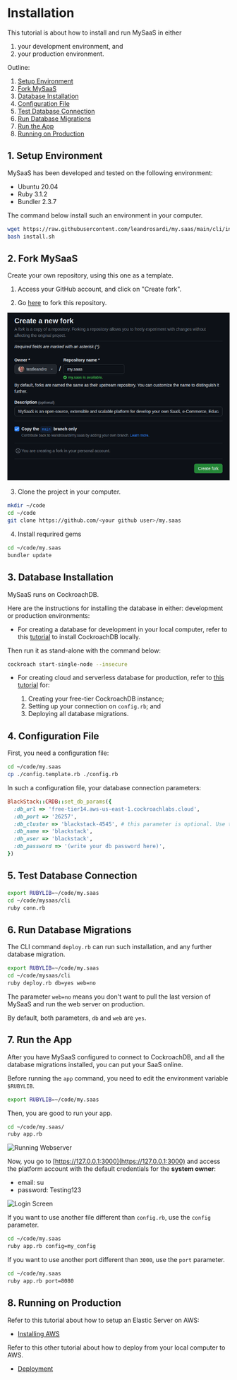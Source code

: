# Installation

This tutorial is about how to install and run MySaaS in either

1. your development environment, and
2. your production environment.

Outline:

1. [Setup Environment](#1-setup-environment)
2. [Fork MySaaS](#2-fork-mysaas)
3. [Database Installation](#3-configuration-file)
4. [Configuration File](#4-test-database-connection)
5. [Test Database Connection](#5-run-database-migrations)
6. [Run Database Migrations](#6-run-the-app)
7. [Run the App](#7-running-on-production)
8. [Running on Production](#7-running-on-production)

## 1. Setup Environment

MySaaS has been developed and tested on the following environment:
- Ubuntu 20.04
- Ruby 3.1.2
- Bundler 2.3.7

The command below install such an environment in your computer.

```bash
wget https://raw.githubusercontent.com/leandrosardi/my.saas/main/cli/install.sh
bash install.sh
```

## 2. Fork MySaaS

Create your own repository, using this one as a template.

1. Access your GitHub account, and click on "Create fork".

2. Go [here](https://github.com/leandrosardi/my.saas/fork) to fork this repository.

![How to Fork My.SaaS](./docu/thumbnails/fork.png)

3. Clone the project in your computer.

```bash
mkdir ~/code
cd ~/code
git clone https://github.com/<your github user>/my.saas
```

4. Install requrired gems

```bash
cd ~/code/my.saas
bundler update
```

## 3. Database Installation

MySaaS runs on CockroachDB. 

Here are the instructions for installing the database in either: development or production environments:

- For creating a database for development in your local computer, refer to this [tutorial](https://www.cockroachlabs.com/docs/stable/install-cockroachdb-linux) to install CockroachDB locally.

Then run it as stand-alone with the command below:

```bash
cockroach start-single-node --insecure
```

- For creating cloud and serverless database for production, refer to [this tutorial](./docu/01.Installing-crdb.md) for:

	1. Creating your free-tier CockroachDB instance;
	2. Setting up your connection on `config.rb`; and
	3. Deploying all database migrations.

## 4. Configuration File

First, you need a configuration file:

```bash
cd ~/code/my.saas
cp ./config.template.rb ./config.rb
```

In such a configuration file, your database connection parameters:

```ruby
BlackStack::CRDB::set_db_params({ 
  :db_url => 'free-tier14.aws-us-east-1.cockroachlabs.cloud',
  :db_port => '26257', 
  :db_cluster => 'blackstack-4545', # this parameter is optional. Use this when using CRDB serverless.
  :db_name => 'blackstack', 
  :db_user => 'blackstack', 
  :db_password => '(write your db password here)',
})
```

## 5. Test Database Connection

```bash
export RUBYLIB=~/code/my.saas
cd ~/code/mysaas/cli
ruby conn.rb
```

## 6. Run Database Migrations

The CLI command `deploy.rb` can run such installation, and any further database migration.

```bash
export RUBYLIB=~/code/my.saas
cd ~/code/mysaas/cli
ruby deploy.rb db=yes web=no
```

The parameter `web=no` means you don't want to pull the last version of MySaaS and run the web server on production.

By default, both parameters, `db` and `web` are `yes`.

## 7. Run the App

After you have MySaaS configured to connect to CockroachDB, and all the database migrations installed, you can put your SaaS online.

Before running the `app` command, you need to edit the environment variable `$RUBYLIB`.

```bash
export RUBYLIB=~/code/my.saas
```

Then, you are good to run your app.

```bash
cd ~/code/my.saas/
ruby app.rb
```

![Running Webserver](https://user-images.githubusercontent.com/55877846/233084747-78509c55-fdb2-4f95-b504-78a93262e605.png)

Now, you go to [https://127.0.0.1:3000](https://127.0.0.1:3000) and access the platform account with the default credentials for the **system owner**:
- email: su
- password: Testing123

![Login Screen](https://user-images.githubusercontent.com/55877846/233084855-97befabf-ac32-474b-8f74-b482df682e80.png)

If you want to use another file different than `config.rb`, use the `config` parameter.

```bash
cd ~/code/my.saas
ruby app.rb config=my_config
```

If you want to use another port different than `3000`, use the `port` parameter.

```bash
cd ~/code/my.saas
ruby app.rb port=8080
```

## 8. Running on Production

Refer to this tutorial about how to setup an Elastic Server on AWS:

- [Installing AWS](./docu/1.installing-aws.md)


Refer to this other tutorial about how to deploy from your local computer to AWS.

- [Deployment](./docu/4.installing-aws.md)